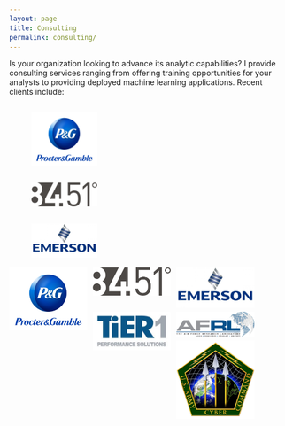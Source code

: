 ```yaml
---
layout: page
title: Consulting
permalink: consulting/
---
```


<STYLE TYPE="text/css"> 
<!-- 

figure {
    display: inline-block;
}

--> 
</STYLE>

Is your organization looking to advance its analytic capabilities?  I provide consulting services ranging from offering training opportunities for your analysts to providing deployed machine learning applications.  Recent clients include:


<figure>
    <img src="/public/images/consulting/maxresdefault.jpg" alt="" style="width: 28%; margin-right: 2%;"/>
</figure>
<figure>
    <img src="/public/images/consulting/CEU-F6iWAAAkY5c.png" alt="" style="width: 28%; margin-right: 2%;"/>
</figure>
<figure>
    <img src="/public/images/consulting/emerson-electric.jpg" alt="" style="width: 28%; margin-right: 2%;"/>
</figure>

<div id="image-container1"> 
  <img src="/public/images/consulting/maxresdefault.jpg" style="float: left; width: 28%; margin-right: 2%; margin-bottom: 0.5em;">
  <img src="/public/images/consulting/CEU-F6iWAAAkY5c.png" style="float: left; width: 28%; margin-right: 2%; margin-bottom: 0.5em;">
  <img src="/public/images/consulting/emerson-electric.jpg" style="float: left; width: 28%; margin-right: 2%; margin-bottom: 0.5em;" >
</div>
  
<div id="image-container2"> 
  <img src="/public/images/consulting/fcc35a95fbd868fc70bab9aefb7fb66b.jpg" style="float: left; width: 28%; margin-right: 2%; margin-bottom: 0.5em;">
  <img src="/public/images/consulting/d185fc_98f6a41377db48dfa278c71262a10b76_mv2.jpg" style="float: left; width: 28%; margin-right: 2%; margin-bottom: 0.5em;">
  <img src="/public/images/consulting/US_Army_Cyber_Command_logo.png" style="float: left; width: 28%; margin-right: 2%; margin-bottom: 0.5em;" >
</div>
